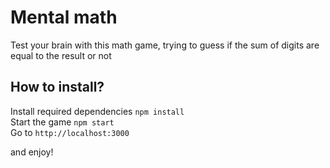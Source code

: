 # Mental math
Test your brain with this math game, trying to guess if the sum of digits are equal to the result or not

## How to install?
Install required dependencies
``` npm install ```
<br>
Start the game
``` npm start ```
<br>
Go to
``` http://localhost:3000 ```

and enjoy!
